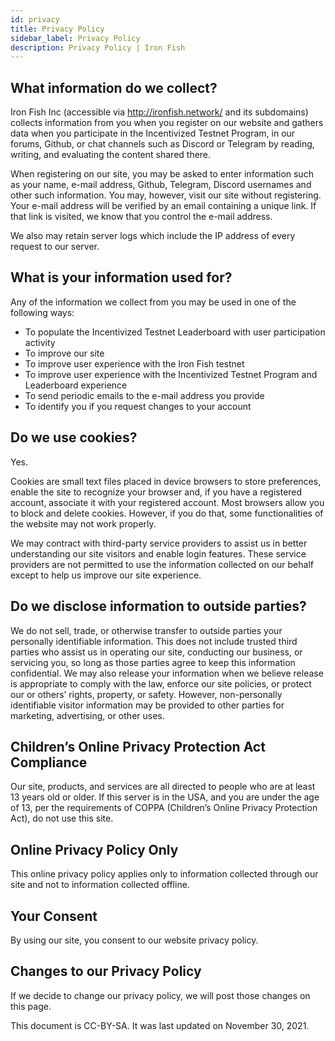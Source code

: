 ```yaml
---
id: privacy
title: Privacy Policy
sidebar_label: Privacy Policy
description: Privacy Policy | Iron Fish
---
```


## What information do we collect?

Iron Fish Inc (accessible via http://ironfish.network/ and its subdomains) collects information from you when you register on our website and gathers data when you participate in the Incentivized Testnet Program, in our forums, Github, or chat channels such as Discord or Telegram by reading, writing, and evaluating the content shared there.

When registering on our site, you may be asked to enter information such as your name, e-mail address, Github, Telegram, Discord usernames and other such information. You may, however, visit our site without registering. Your e-mail address will be verified by an email containing a unique link. If that link is visited, we know that you control the e-mail address.

We also may retain server logs which include the IP address of every request to our server.

## What is your information used for?

Any of the information we collect from you may be used in one of the following ways:

- To populate the Incentivized Testnet Leaderboard with user participation activity
- To improve our site
- To improve user experience with the Iron Fish testnet
- To improve user experience with the Incentivized Testnet Program and Leaderboard experience
- To send periodic emails to the e-mail address you provide
- To identify you if you request changes to your account

## Do we use cookies?

Yes.

Cookies are small text files placed in device browsers to store preferences, enable the site to recognize your browser and, if you have a registered account, associate it with your registered account. Most browsers allow you to block and delete cookies. However, if you do that, some functionalities of the website may not work properly.

We may contract with third-party service providers to assist us in better understanding our site visitors and enable login features. These service providers are not permitted to use the information collected on our behalf except to help us improve our site experience.

## Do we disclose information to outside parties?

We do not sell, trade, or otherwise transfer to outside parties your personally identifiable information. This does not include trusted third parties who assist us in operating our site, conducting our business, or servicing you, so long as those parties agree to keep this information confidential. We may also release your information when we believe release is appropriate to comply with the law, enforce our site policies, or protect our or others’ rights, property, or safety. However, non-personally identifiable visitor information may be provided to other parties for marketing, advertising, or other uses.

## Children’s Online Privacy Protection Act Compliance

Our site, products, and services are all directed to people who are at least 13 years old or older. If this server is in the USA, and you are under the age of 13, per the requirements of COPPA (Children’s Online Privacy Protection Act), do not use this site.

## Online Privacy Policy Only

This online privacy policy applies only to information collected through our site and not to information collected offline.

## Your Consent

By using our site, you consent to our website privacy policy.

## Changes to our Privacy Policy

If we decide to change our privacy policy, we will post those changes on this page.

This document is CC-BY-SA. It was last updated on November 30, 2021.

